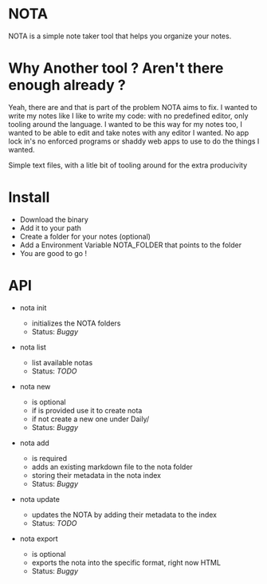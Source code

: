 # NOTA

NOTA is a simple note taker tool that helps you organize your notes.

# Why Another tool ? Aren't there enough already ?

Yeah, there are and that is part of the problem NOTA aims to fix.
I wanted to write my notes like I like to write my code: with no predefined 
editor, only tooling around the language.
I wanted to be this way for my notes too, I wanted to be able to edit and take
notes with any editor I wanted. No app lock in's no enforced programs or shaddy
web apps to use to do the things I wanted.

Simple text files, with a litle bit of tooling around for the extra producivity

# Install 

- Download the binary
- Add it to your path
- Create a folder for your notes (optional)
- Add a Environment Variable NOTA_FOLDER that points to the folder
- You are good to go !

# API

- nota init
    - initializes the NOTA folders
    - Status: _Buggy_

- nota list
    - list available notas
    - Status: _TODO_

- nota new <NAME>
    - <NAME> is optional
    - if <NAME> is provided use it to create nota 
    - if not create a new one under Daily/<CurrentDay>
    - Status: _Buggy_

- nota add <PATH>
    - <PATH> is required
    - adds an existing markdown file to the nota folder 
    - storing their metadata in the nota index
    - Status: _Buggy_

- nota update <NAME>
    - updates the NOTA by adding their metadata to the index
    - Status: _TODO_

- nota export <NAME>
    - <NAME> is optional
    - exports the nota into the specific format, right now HTML
    - Status: _Buggy_